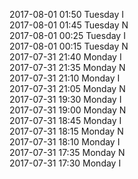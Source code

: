 2017-08-01 01:50 Tuesday  I  
2017-08-01 01:45 Tuesday  N  
2017-08-01 00:25 Tuesday  I  
2017-08-01 00:15 Tuesday  N  
2017-07-31 21:40 Monday  I  
2017-07-31 21:35 Monday  N  
2017-07-31 21:10 Monday  I  
2017-07-31 21:05 Monday  N  
2017-07-31 19:30 Monday  I  
2017-07-31 19:00 Monday  N  
2017-07-31 18:45 Monday  I  
2017-07-31 18:15 Monday  N  
2017-07-31 18:10 Monday  I  
2017-07-31 17:35 Monday  N  
2017-07-31 17:30 Monday  I  
